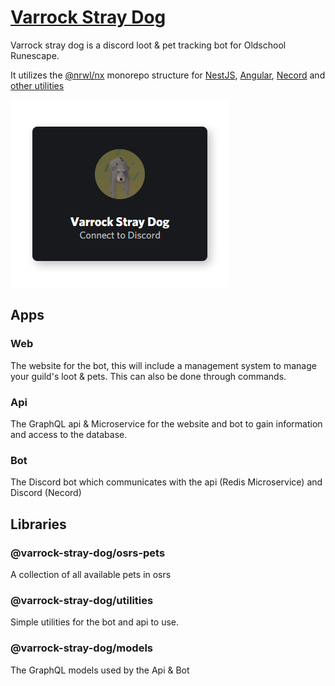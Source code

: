 # [Varrock Stray Dog](https://varrock-stray.dog)

Varrock stray dog is a discord loot & pet tracking bot for Oldschool Runescape.

It utilizes the [@nrwl/nx](https://github.com/nrwl/nx) monorepo structure for [NestJS](https://github.com/nestjs/nest), [Angular](https://github.com/angular/angular), [Necord](https://github.com/necordjs/necord) and [other utilities](https://github.com/varrock-stray-dog/Varrock-Stray-Dog/tree/master/packages)

[![Connect to discord](./assets/connect-to-discord.png)](https://discord.com/oauth2/authorize?client_id=746303551722094623&scope=bot&permissions=268627008)

## Apps

### Web

The website for the bot, this will include a management system to manage your guild's loot & pets. This can also be done through commands.

### Api

The GraphQL api & Microservice for the website and bot to gain information and access to the database.

### Bot

The Discord bot which communicates with the api (Redis Microservice) and Discord (Necord)

## Libraries

### @varrock-stray-dog/osrs-pets

A collection of all available pets in osrs

### @varrock-stray-dog/utilities

Simple utilities for the bot and api to use.

### @varrock-stray-dog/models

The GraphQL models used by the Api & Bot
